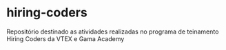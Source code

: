# hiring-coders
Repositório destinado as atividades realizadas no programa de teinamento Hiring Coders da VTEX e Gama Academy
